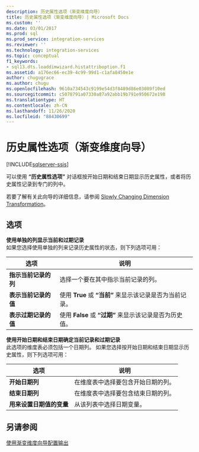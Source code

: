 ```yaml
---
description: 历史属性选项（渐变维度向导）
title: 历史属性选项（渐变维度向导）| Microsoft Docs
ms.custom: ''
ms.date: 03/01/2017
ms.prod: sql
ms.prod_service: integration-services
ms.reviewer: ''
ms.technology: integration-services
ms.topic: conceptual
f1_keywords:
- sql13.dts.loaddimwizard.histattriboption.f1
ms.assetid: a176ec66-ec39-4c99-99d1-c1afa8450e1e
author: chugugrace
ms.author: chugu
ms.openlocfilehash: 9610a734543c9199e54d3f8489d86e03089f10ed
ms.sourcegitcommit: c5078791a07330a87a92abb19b791e950672e198
ms.translationtype: HT
ms.contentlocale: zh-CN
ms.lasthandoff: 11/26/2020
ms.locfileid: "88430699"
---
```

# <a name="historical-attribute-options-slowly-changing-dimension-wizard"></a>历史属性选项（渐变维度向导）

[!INCLUDE[sqlserver-ssis](../../../includes/applies-to-version/sqlserver-ssis.md)]


  可以使用 **“历史属性选项”** 对话框按开始日期和结束日期显示历史属性，或者将历史属性记录到专门的列中。  
  
 若要了解有关此向导的详细信息，请参阅 [Slowly Changing Dimension Transformation](../../../integration-services/data-flow/transformations/slowly-changing-dimension-transformation.md)。  
  
## <a name="options"></a>选项  
 **使用单独的列显示当前和过期记录**  
 如果您选择使用单独的列来记录历史属性的状态，则下列选项可用：  
  
|选项|说明|  
|------------|-----------------|  
|**指示当前记录的列**|选择一个要在其中指示当前记录的列。|  
|**表示当前记录的值**|使用 **True** 或 **“当前”** 来显示该记录是否为当前记录。|  
|**表示过期记录的值**|使用 **False** 或 **“过期”** 来显示该记录是否为历史值。|  
  
 **使用开始日期和结束日期确定当前记录和过期记录**  
 此选项的维度表必须包括一个日期列。 如果您选择按开始日期和结束日期显示历史属性，则下列选项可用：  
  
|选项|说明|  
|------------|-----------------|  
|**开始日期列**|在维度表中选择要包含开始日期的列。|  
|**结束日期列**|在维度表中选择要包含结束日期的列。|  
|**用来设置日期值的变量**|从该列表中选择日期变量。|  
  
## <a name="see-also"></a>另请参阅  
 [使用渐变维度向导配置输出](../../../integration-services/data-flow/transformations/configure-outputs-using-the-slowly-changing-dimension-wizard.md)  
  
  
